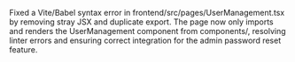 Fixed a Vite/Babel syntax error in frontend/src/pages/UserManagement.tsx by removing stray JSX and duplicate export. The page now only imports and renders the UserManagement component from components/, resolving linter errors and ensuring correct integration for the admin password reset feature.

